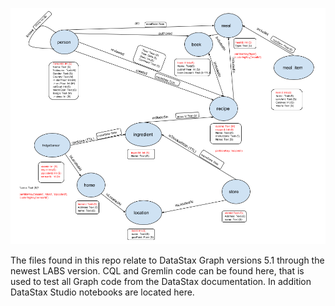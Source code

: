 ![Recipe schema diagram](IMAGES/RecipeSchema.png?raw=true)

The files found in this repo relate to DataStax Graph versions 5.1 through the newest LABS version. CQL and Gremlin code can be found here, that is used to test all Graph code from the DataStax documentation. In addition DataStax Studio notebooks are located here.
